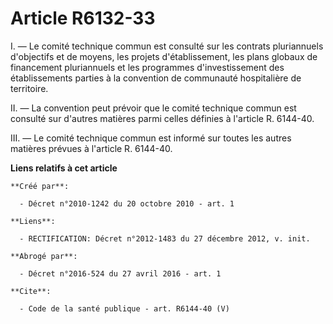 # Article R6132-33

I. ― Le comité technique commun est consulté sur les contrats pluriannuels d'objectifs et de moyens, les projets
d'établissement, les plans globaux de financement pluriannuels et les programmes d'investissement des établissements parties
à la convention de communauté hospitalière de territoire. 

II. ― La convention peut prévoir que le comité technique commun est consulté sur d'autres matières parmi celles définies à
l'article R. 6144-40. 

III. ― Le comité technique commun est informé sur toutes les autres matières prévues à l'article R. 6144-40.

**Liens relatifs à cet article**

	**Créé par**:

	  - Décret n°2010-1242 du 20 octobre 2010 - art. 1

	**Liens**:

	  - RECTIFICATION: Décret n°2012-1483 du 27 décembre 2012, v. init.

	**Abrogé par**:

	  - Décret n°2016-524 du 27 avril 2016 - art. 1

	**Cite**:

	  - Code de la santé publique - art. R6144-40 (V)
